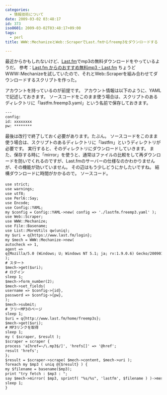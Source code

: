 ```yaml
---
categories:
  - 情報技術について
date: 2009-03-02 03:48:17
id: 373
iso8601: 2009-03-02T03:48:17+09:00
tags:
  - perl
title: WWW::MechanizeとWeb::ScraperでLast.fmからfreemp3をダウンロードする

---
```


最近からかもしれないけど、<a href="http://www.lastfm.jp/">Last.fm</a>でmp3の無料ダウンロードをやっているようだ。
参考：<a href="http://www.lastfm.jp/">Last.fm からのおすすめ無料mp3 - Last.fm</a>
ちょうどWWW::Mechanizeを試していたので、それとWeb::Scraperを組み合わせてダウンロードするスクリプトを作った。


アカウントを持っているのが前提です。
アカウント情報は以下のように、YAMLで記述しておきます。
ソースコードをこのまま使う場合は、スクリプトのあるディレクトリに「lastfm.freemp3.yaml」という名前で保存しておきます。
```default
---
config:
id: xxxxxxxx
pw: ********
```
最後は改行で終了しておく必要があります。たぶん。
ソースコードをこのまま使う場合は、スクリプトのあるディレクトリに「lastfm」というディレクトリが必要です。
実行すると、そのディレクトリにダウンロードしていきます。
また、保存する時に「mirror」を使うと、通常はファイルの比較をして再ダウンロードを防いでくれるのですが、Last.fmのサーバーの仕様なのかわかりませんが、その機能が効いていません。
その辺はもう少しどうにかしたいですね。
結構ダウンロードに時間がかかるので&#133;。
ソースコード。
```default
use strict;
use warnings;
use utf8;
use Perl6::Say;
use Encode;
use Config::YAML;
my $config = Config::YAML->new( config => './lastfm.freemp3.yaml' );
use Web::Scraper;
use WWW::Mechanize;
use File::Basename;
use List::MoreUtils qw(uniq);
my $uri = q{https://www.last.fm/login};
my $mech = WWW::Mechanize->new(
autocheck => 1,
agent =>
q{Mozilla/5.0 (Windows; U; Windows NT 5.1; ja; rv:1.9.0.6) Gecko/2009011913 Firefox/3.0.6 (.NET CLR 3.5.30729)},
);
# スタート
$mech->get($uri);
# ログイン
sleep 1;
$mech->form_number(2);
$mech->set_fields(
username => $config->{id},
password => $config->{pw},
);
$mech->submit;
# フリーMP3のページ
sleep 1;
$uri = q{http://www.last.fm/home/freemp3s};
$mech->get($uri);
# MP3リンクを取得
sleep 1;
my ( $scraper, $result );
$scraper = scraper {
process 'a[href=~/\.mp3$/]', 'hrefs[]' => '@href';
result 'hrefs';
};
$result = $scraper->scrape( $mech->content, $mech->uri );
foreach my $mp3 ( uniq @{$result} ) {
my $filename = basename($mp3);
print "try fetch : $mp3 : ";
say $mech->mirror( $mp3, sprintf( "%s/%s", 'lastfm', $filename ) )->message;
sleep 1;
}
```
    	